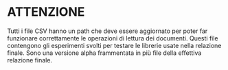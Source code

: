 # ATTENZIONE
Tutti i file CSV hanno un path che deve essere aggiornato per poter far funzionare correttamente le operazioni di lettura dei documenti. Questi file contengono gli esperimenti svolti per testare le librerie usate nella relazione finale. Sono una versione alpha frammentata in più file della effettiva relazione finale.